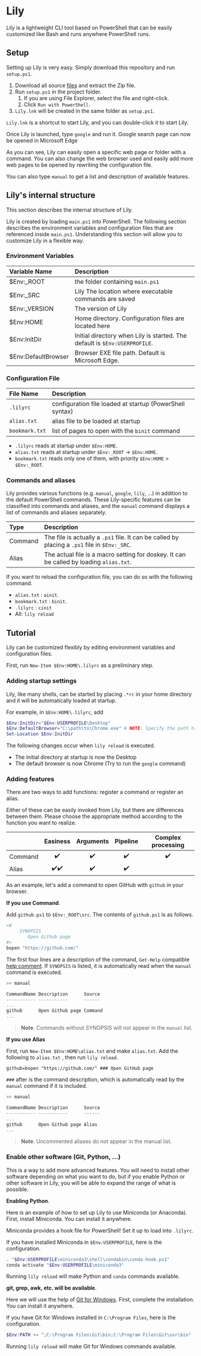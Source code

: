 # Lily

Lily is a lightweight CLI tool based on PowerShell that can be easily customized like Bash and runs anywhere PowerShell runs.

## Setup

Setting up Lily is very easy.
Simply download this repository and run `setup.ps1`.

1.  Download all source [files](https://github.com/atsuyaide/lily/archive/refs/heads/main.zip) and extract the Zip file.
2.  Run `setup.ps1` in the project folder.
    1. If you are using File Explorer, select the file and right-click.
    2. Click `Run with PowerShell`.
3.  `Lily.lnk` will be created in the same folder as `setup.ps1`.

`Lily.lnk` is a shortcut to start Lily, and you can double-click it to start Lily.

Once Lily is launched, type `google` and run it.
Google search page can now be opened in Microsoft Edge

As you can see, Lily can easily open a specific web page or folder with a command.
You can also change the web browser used and easily add more web pages to be opened by rewriting the configuration file.

You can also type `manual` to get a list and description of available features.

## Lily's internal structure

This section describes the internal structure of Lily.

Lily is created by loading `main.ps1` into PowerShell.
The following section describes the environment variables and configuration files that are referenced inside `main.ps1`.
Understanding this section will allow you to customize Lily in a flexible way.

### Environment Variables

| Variable Name       | Description                                                                |
| :------------------ | :------------------------------------------------------------------------- |
| $Env:\_ROOT         | the folder containing `main.ps1`                                           |
| $Env:\_SRC          | Lily The location where executable commands are saved                      |
| $Env:\_VERSION      | The version of Lily                                                        |
| $Env:HOME           | Home directory. Configuration files are located here                       |
| $Env:InitDir        | Initial directory when Lily is started. The default is `$Env:USERPROFILE`. |
| $Env:DefaultBrowser | Browser EXE file path. Default is Microsoft Edge.                          |

### Configuration File

| File Name      | Description                                              |
| :------------- | :------------------------------------------------------- |
| `.lilyrc`      | configuration file loaded at startup (PowerShell syntax) |
| `alias.txt`    | alias file to be loaded at startup                       |
| `bookmark.txt` | list of pages to open with the `binit` command           |

- `.lilyrc` reads at startup under `$Env:HOME`.
- `alias.txt` reads at startup under `$Env:_ROOT` -> `$Env:HOME`.
- `bookmark.txt` reads only one of them, with priority `$Env:HOME` > `$Env:_ROOT`.

### Commands and aliases

Lily provides various functions (e.g. `manual`, `google`, `lily`, ...) in addition to the default PowerShell commands.
These Lily-specific features can be classified into commands and aliases, and the `manual` command displays a list of commands and aliases separately.

| Type    | Description                                                                                   |
| :------ | :-------------------------------------------------------------------------------------------- |
| Command | The file is actually a `.ps1` file. It can be called by placing a `.ps1` file in `$Env:_SRC`. |
| Alias   | The actual file is a macro setting for doskey. It can be called by loading `alias.txt`.       |

If you want to reload the configuration file, you can do so with the following command.

- `alias.txt` : `ainit`.
- `bookmark.txt` : `binit`.
- `.lilyrc` : `cinit`
- All: `lily reload`

## Tutorial

Lily can be customized flexibly by editing environment variables and configuration files.

First, run `New-Item $Env:HOME\.lilyrc` as a preliminary step.

### Adding startup settings

Lily, like many shells, can be started by placing `.*rc` in your home directory and it will be automatically loaded at startup.

For example, in `$Env:HOME\.lilyrc`, add

```PowerShell
$Env:InitDir="$Env:USERPROFILE\Desktop"
$Env:DefaultBrowser="C:\path\to\Chrome.exe" # NOTE: Specify the path to the Chrome.exe
Set-Location $Env:InitDir
```

The following changes occur when `lily reload` is executed.

- The initial directory at startup is now the Desktop
- The default browser is now Chrome (Try to run the `google` command)

### Adding features

There are two ways to add functions: register a command or register an alias.

Either of these can be easily invoked from Lily, but there are differences between them.
Please choose the appropriate method according to the function you want to realize.

|         |               Easiness               |     Arguments      |      Pipeline      | Complex processing |
| :------ | :----------------------------------: | :----------------: | :----------------: | :----------------: |
| Command |          :heavy_check_mark:          | :heavy_check_mark: | :heavy_check_mark: | :heavy_check_mark: |
| Alias   | :heavy_check_mark::heavy_check_mark: | :heavy_check_mark: | :heavy_check_mark: |                    |

As an example, let's add a command to open GitHub with `github` in your browser.

**If you use Command**.

Add `github.ps1` to `$Env:_ROOT\src`.
The contents of `github.ps1` is as follows.

```PowerShell
<#
    .SYNOPSIS
        Open Github page
#>
bopen "https://github.com/"
```

The first four lines are a description of the command, `Get-Help` compatible [help comment](https://learn.microsoft.com/en-us/powershell/scripting/developer/help/examples-of-comment-based-help).
If `SYNOPSIS` is listed, it is automatically read when the `manual` command is executed.

```PowerShell
>> manual

CommandName Description      Source
----------- -----------      ------
...
github      Open Github page Command
...
```

> **Note**.
> Commands without SYNOPSIS will not appear in the `manual` list.

**If you use Alias**

First, run `New-Item $Env:HOME\alias.txt` and make `alias.txt`.
Add the following to `alias.txt` , then run `lily reload`.

```text
github=bopen "https://github.com/" ### Open GitHub page
```

`###` after is the command description, which is automatically read by the `manual` command if it is included.

```PowerShell
>> manual

CommandName Description      Source
----------- -----------      ------
...
github      Open Github page Alias
...
```

> **Note**.
> Uncommented aliases do not appear in the manual list.

### Enable other software (Git, Python, ...)

This is a way to add more advanced features.
You will need to install other software depending on what you want to do, but if you enable Python or other software in Lily, you will be able to expand the range of what is possible.

**Enabling Python**.

Here is an example of how to set up Lily to use Miniconda (or Anaconda).
First, install Miniconda.
You can install it anywhere.

Miniconda provides a hook file for PowerShell!
Set it up to load into `.lilyrc`.

If you have installed Miniconda in `$Env:USERPROFILE`, here is the configuration.

```PowerShell
. "$Env:USERPROFILE\miniconda3\shell\condabin\conda-hook.ps1"
conda activate "$Env:USERPROFILE\miniconda3"
```

Running `lily reload` will make Python and `conda` commands available.

**git, grep, awk, etc. will be available**.

Here we will use the help of [Git for Windows](https://gitforwindows.org/).
First, complete the installation.
You can install it anywhere.

If you have Git for Windows installed in `C:\Program Files`, here is the configuration.

```PowerShell
$Env:PATH += ";C:\Program Files\Git\bin;C:\Program Files\Git\usr\bin"
```

Running `lily reload` will make Git for Windows commands available.
